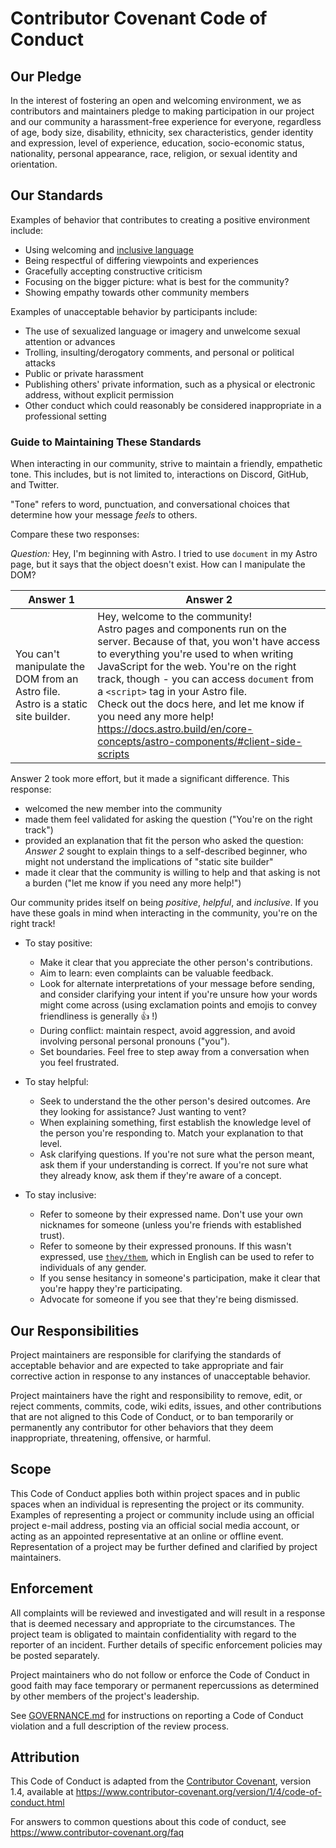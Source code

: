 # Contributor Covenant Code of Conduct

## Our Pledge

In the interest of fostering an open and welcoming environment, we as
contributors and maintainers pledge to making participation in our project and
our community a harassment-free experience for everyone, regardless of age, body
size, disability, ethnicity, sex characteristics, gender identity and expression,
level of experience, education, socio-economic status, nationality, personal
appearance, race, religion, or sexual identity and orientation.

## Our Standards

Examples of behavior that contributes to creating a positive environment
include:

- Using welcoming and [inclusive language](https://developers.google.com/style/inclusive-documentation)
- Being respectful of differing viewpoints and experiences
- Gracefully accepting constructive criticism
- Focusing on the bigger picture: what is best for the community?
- Showing empathy towards other community members

Examples of unacceptable behavior by participants include:

- The use of sexualized language or imagery and unwelcome sexual attention or
  advances
- Trolling, insulting/derogatory comments, and personal or political attacks
- Public or private harassment
- Publishing others' private information, such as a physical or electronic
  address, without explicit permission
- Other conduct which could reasonably be considered inappropriate in a
  professional setting

### Guide to Maintaining These Standards

When interacting in our community, strive to maintain a friendly, empathetic tone. This includes, but is not limited to, interactions on Discord, GitHub, and Twitter.

"Tone" refers to word, punctuation, and conversational choices that determine how your message _feels_ to others.

Compare these two responses:

_Question:_ Hey, I'm beginning with Astro. I tried to use `document` in my Astro page, but it says that the object doesn't exist. How can I manipulate the DOM?

| Answer 1 | Answer 2 |
| -- | -- |
| You can't manipulate the DOM from an Astro file. Astro is a static site builder. | Hey, welcome to the community! <br/> Astro pages and components run on the server. Because of that, you won't have access to everything you're used to when writing JavaScript for the web. You're on the right track, though - you can access `document` from a `<script>` tag in your Astro file. <br/> Check out the docs here, and let me know if you need any more help! https://docs.astro.build/en/core-concepts/astro-components/#client-side-scripts |

Answer 2 took more effort, but it made a significant difference. This response:

- welcomed the new member into the community
- made them feel validated for asking the question ("You're on the right track")
- provided an explanation that fit the person who asked the question: _Answer 2_ sought to explain things to a self-described beginner, who might not understand the implications of "static site builder"
- made it clear that the community is willing to help and that asking is not a burden ("let me know if you need any more help!")

Our community prides itself on being _positive_, _helpful_, and _inclusive_. If you have these goals in mind when interacting in the community, you're on the right track!

- To stay positive:

  - Make it clear that you appreciate the other person's contributions.
  - Aim to learn: even complaints can be valuable feedback.
  - Look for alternate interpretations of your message before sending, and consider clarifying your intent if you're unsure how your words might come across (using exclamation points and emojis to convey friendliness is generally 👍 !)
  - During conflict: maintain respect, avoid aggression, and avoid involving personal personal pronouns ("you").
  - Set boundaries. Feel free to step away from a conversation when you feel frustrated.

- To stay helpful:

  - Seek to understand the the other person's desired outcomes. Are they looking for assistance? Just wanting to vent?
  - When explaining something, first establish the knowledge level of the person you're responding to. Match your explanation to that level.
  - Ask clarifying questions. If you're not sure what the person meant, ask them if your understanding is correct. If you're not sure what they already know, ask them if they're aware of a concept.

- To stay inclusive:

  - Refer to someone by their expressed name. Don't use your own nicknames for someone (unless you're friends with established trust).
  - Refer to someone by their expressed pronouns. If this wasn't expressed, use [`they/them`](http://pronoun.is/they/them), which in English can be used to refer to individuals of any gender.
  - If you sense hesitancy in someone's participation, make it clear that you're happy they're participating.
  - Advocate for someone if you see that they're being dismissed.

## Our Responsibilities

Project maintainers are responsible for clarifying the standards of acceptable
behavior and are expected to take appropriate and fair corrective action in
response to any instances of unacceptable behavior.

Project maintainers have the right and responsibility to remove, edit, or
reject comments, commits, code, wiki edits, issues, and other contributions
that are not aligned to this Code of Conduct, or to ban temporarily or
permanently any contributor for other behaviors that they deem inappropriate,
threatening, offensive, or harmful.

## Scope

This Code of Conduct applies both within project spaces and in public spaces
when an individual is representing the project or its community. Examples of
representing a project or community include using an official project e-mail
address, posting via an official social media account, or acting as an appointed
representative at an online or offline event. Representation of a project may be
further defined and clarified by project maintainers.

## Enforcement

All complaints will be reviewed and investigated and will result in a response that
is deemed necessary and appropriate to the circumstances. The project team is
obligated to maintain confidentiality with regard to the reporter of an incident.
Further details of specific enforcement policies may be posted separately.

Project maintainers who do not follow or enforce the Code of Conduct in good
faith may face temporary or permanent repercussions as determined by other
members of the project's leadership.

See [GOVERNANCE.md](GOVERNANCE.md#Moderation) for instructions on reporting a Code of Conduct violation and a full description of the review process.

## Attribution

This Code of Conduct is adapted from the [Contributor Covenant][homepage], version 1.4,
available at https://www.contributor-covenant.org/version/1/4/code-of-conduct.html

[homepage]: https://www.contributor-covenant.org

For answers to common questions about this code of conduct, see
https://www.contributor-covenant.org/faq
